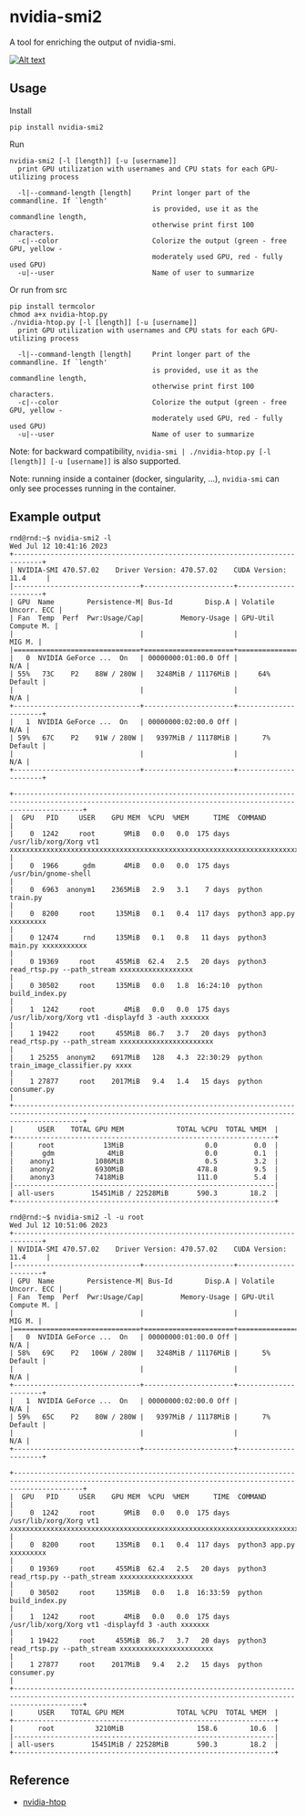 # nvidia-smi2

A tool for enriching the output of nvidia-smi.

<a href="https://pypi.org/project/nvidia-smi2/"><img alt="Alt text" src="https://img.shields.io/badge/PyPI-3775A9.svg?style=for-the-badge&logo=PyPI&logoColor=white"/></a>

## Usage

Install

    pip install nvidia-smi2
    
Run

    nvidia-smi2 [-l [length]] [-u [username]]
      print GPU utilization with usernames and CPU stats for each GPU-utilizing process

      -l|--command-length [length]     Print longer part of the commandline. If `length'
                                       is provided, use it as the commandline length,
                                       otherwise print first 100 characters.
      -c|--color                       Colorize the output (green - free GPU, yellow -
                                       moderately used GPU, red - fully used GPU)
      -u|--user                        Name of user to summarize

Or run from src

    pip install termcolor
    chmod a+x nvidia-htop.py
    ./nvidia-htop.py [-l [length]] [-u [username]]
      print GPU utilization with usernames and CPU stats for each GPU-utilizing process

      -l|--command-length [length]     Print longer part of the commandline. If `length'
                                       is provided, use it as the commandline length,
                                       otherwise print first 100 characters.
      -c|--color                       Colorize the output (green - free GPU, yellow -
                                       moderately used GPU, red - fully used GPU)
      -u|--user                        Name of user to summarize

Note: for backward compatibility, `nvidia-smi | ./nvidia-htop.py [-l [length]] [-u [username]]` is also supported.

Note: running inside a container (docker, singularity, ...), `nvidia-smi` can only see processes running in the container.

## Example output
```
rnd@rnd:~$ nvidia-smi2 -l
Wed Jul 12 10:41:16 2023
+-----------------------------------------------------------------------------+
| NVIDIA-SMI 470.57.02    Driver Version: 470.57.02    CUDA Version: 11.4     |
|-------------------------------+----------------------+----------------------+
| GPU  Name        Persistence-M| Bus-Id        Disp.A | Volatile Uncorr. ECC |
| Fan  Temp  Perf  Pwr:Usage/Cap|         Memory-Usage | GPU-Util  Compute M. |
|                               |                      |               MIG M. |
|===============================+======================+======================|
|   0  NVIDIA GeForce ...  On   | 00000000:01:00.0 Off |                  N/A |
| 55%   73C    P2    88W / 280W |   3248MiB / 11176MiB |     64%      Default |
|                               |                      |                  N/A |
+-------------------------------+----------------------+----------------------+
|   1  NVIDIA GeForce ...  On   | 00000000:02:00.0 Off |                  N/A |
| 59%   67C    P2    91W / 280W |   9397MiB / 11178MiB |      7%      Default |
|                               |                      |                  N/A |
+-------------------------------+----------------------+----------------------+

+-------------------------------------------------------------------------------------------------------------------------------------------------------------+
|  GPU   PID     USER    GPU MEM  %CPU  %MEM      TIME  COMMAND                                                                                               |
|    0  1242     root       9MiB   0.0   0.0  175 days  /usr/lib/xorg/Xorg vt1 xxxxxxxxxxxxxxxxxxxxxxxxxxxxxxxxxxxxxxxxxxxxxxxxxxxxxxxxxxxxxxxxxxxxxxxxxxxxx  |
|    0  1966      gdm       4MiB   0.0   0.0  175 days  /usr/bin/gnome-shell                                                                                  |
|    0  6963  anonym1    2365MiB   2.9   3.1    7 days  python train.py                                                                                       |
|    0  8200     root     135MiB   0.1   0.4  117 days  python3 app.py xxxxxxxxx                                                                              |
|    0 12474      rnd     135MiB   0.1   0.8   11 days  python3 main.py xxxxxxxxxxx                                                                           |
|    0 19369     root     455MiB  62.4   2.5   20 days  python3 read_rtsp.py --path_stream xxxxxxxxxxxxxxxxxx                                                 |
|    0 30502     root     135MiB   0.0   1.8  16:24:10  python build_index.py                                                                                 |
|    1  1242     root       4MiB   0.0   0.0  175 days  /usr/lib/xorg/Xorg vt1 -displayfd 3 -auth xxxxxxx                                                     |
|    1 19422     root     455MiB  86.7   3.7   20 days  python3 read_rtsp.py --path_stream xxxxxxxxxxxxxxxxxxxxxxx                                            |
|    1 25255  anonym2    6917MiB   128   4.3  22:30:29  python train_image_classifier.py xxxx                                                                 |
|    1 27877     root    2017MiB   9.4   1.4   15 days  python consumer.py                                                                                    |
+-------------------------------------------------------------------------------------------------------------------------------------------------------------+
|      USER    TOTAL GPU MEM             TOTAL %CPU  TOTAL %MEM  |
+----------------------------------------------------------------+
|      root            13MiB                    0.0         0.0  |
|       gdm             4MiB                    0.0         0.1  |
|    anony1          1086MiB                    0.5         3.2  |
|    anony2          6930MiB                  478.8         9.5  |
|    anony3          7418MiB                  111.0         5.4  |
|----------------------------------------------------------------|
| all-users         15451MiB / 22528MiB       590.3        18.2  |
+----------------------------------------------------------------+
```

```
rnd@rnd:~$ nvidia-smi2 -l -u root
Wed Jul 12 10:51:06 2023
+-----------------------------------------------------------------------------+
| NVIDIA-SMI 470.57.02    Driver Version: 470.57.02    CUDA Version: 11.4     |
|-------------------------------+----------------------+----------------------+
| GPU  Name        Persistence-M| Bus-Id        Disp.A | Volatile Uncorr. ECC |
| Fan  Temp  Perf  Pwr:Usage/Cap|         Memory-Usage | GPU-Util  Compute M. |
|                               |                      |               MIG M. |
|===============================+======================+======================|
|   0  NVIDIA GeForce ...  On   | 00000000:01:00.0 Off |                  N/A |
| 58%   69C    P2   106W / 280W |   3248MiB / 11176MiB |      5%      Default |
|                               |                      |                  N/A |
+-------------------------------+----------------------+----------------------+
|   1  NVIDIA GeForce ...  On   | 00000000:02:00.0 Off |                  N/A |
| 59%   65C    P2    80W / 280W |   9397MiB / 11178MiB |      7%      Default |
|                               |                      |                  N/A |
+-------------------------------+----------------------+----------------------+

+-------------------------------------------------------------------------------------------------------------------------------------------------------------+
|  GPU   PID     USER    GPU MEM  %CPU  %MEM      TIME  COMMAND                                                                                               |
|    0  1242     root       9MiB   0.0   0.0  175 days  /usr/lib/xorg/Xorg vt1 xxxxxxxxxxxxxxxxxxxxxxxxxxxxxxxxxxxxxxxxxxxxxxxxxxxxxxxxxxxxxxxxxxxxxxxxxxxxx  |
|    0  8200     root     135MiB   0.1   0.4  117 days  python3 app.py xxxxxxxxx                                                                              |
|    0 19369     root     455MiB  62.4   2.5   20 days  python3 read_rtsp.py --path_stream xxxxxxxxxxxxxxxxxx                                                 |
|    0 30502     root     135MiB   0.0   1.8  16:33:59  python build_index.py                                                                                 |
|    1  1242     root       4MiB   0.0   0.0  175 days  /usr/lib/xorg/Xorg vt1 -displayfd 3 -auth xxxxxxx                                                     |
|    1 19422     root     455MiB  86.7   3.7   20 days  python3 read_rtsp.py --path_stream xxxxxxxxxxxxxxxxxxxxxxx                                            |
|    1 27877     root    2017MiB   9.4   2.2   15 days  python consumer.py                                                                                    |
+-------------------------------------------------------------------------------------------------------------------------------------------------------------+
|      USER    TOTAL GPU MEM             TOTAL %CPU  TOTAL %MEM  |
+----------------------------------------------------------------+
|      root          3210MiB                  158.6        10.6  |
|----------------------------------------------------------------|
| all-users         15451MiB / 22528MiB       590.3        18.2  |
+----------------------------------------------------------------+
```

## Reference
- [nvidia-htop](https://github.com/peci1/nvidia-htop/tree/master)
